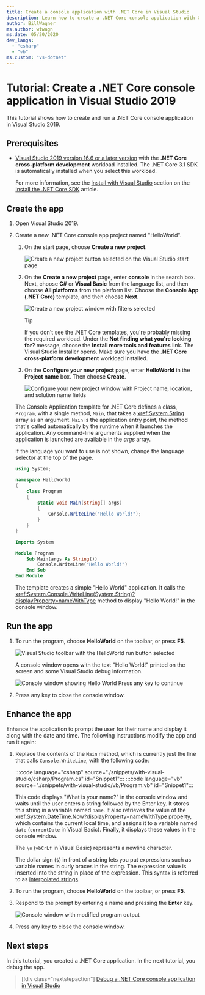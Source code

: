 ```yaml
---
title: Create a console application with .NET Core in Visual Studio
description: Learn how to create a .NET Core console application with C# or Visual Basic using Visual Studio.
author: BillWagner
ms.author: wiwagn
ms.date: 05/20/2020
dev_langs:
  - "csharp"
  - "vb"
ms.custom: "vs-dotnet"
---
```

# Tutorial: Create a .NET Core console application in Visual Studio 2019

This tutorial shows how to create and run a .NET Core console application in Visual Studio 2019.

## Prerequisites

- [Visual Studio 2019 version 16.6 or a later version](https://visualstudio.microsoft.com/downloads/?utm_medium=microsoft&utm_source=docs.microsoft.com&utm_campaign=inline+link&utm_content=download+vs2019) with the **.NET Core cross-platform development** workload installed. The .NET Core 3.1 SDK is automatically installed when you select this workload.

  For more information, see the [Install with Visual Studio](../install/sdk.md?pivots=os-windows#install-with-visual-studio) section on the [Install the .NET Core SDK](../install/sdk.md?pivots=os-windows) article.

## Create the app

<!-- markdownlint-disable MD025 -->

1. Open Visual Studio 2019.

1. Create a new .NET Core console app project named "HelloWorld".

   1. On the start page, choose **Create a new project**.

      ![Create a new project button selected on the Visual Studio start page](./media/with-visual-studio/start-window.png)

   1. On the **Create a new project** page, enter **console** in the search box. Next, choose **C#** or **Visual Basic** from the language list, and then choose **All platforms** from the platform list. Choose the **Console App (.NET Core)** template, and then choose **Next**.

      ![Create a new project window with filters selected](./media/with-visual-studio/create-new-project.png)

      > [!TIP]
      > If you don't see the .NET Core templates, you're probably missing the required workload. Under the **Not finding what you're looking for?** message, choose the **Install more tools and features** link. The Visual Studio Installer opens. Make sure you have the **.NET Core cross-platform development** workload installed.

   1. On the **Configure your new project** page,  enter **HelloWorld** in the **Project name** box. Then choose **Create**.

      ![Configure your new project window with Project name, location, and solution name fields](./media/with-visual-studio/configure-new-project.png)

   The Console Application template for .NET Core defines a class, `Program`, with a single method, `Main`, that takes a <xref:System.String> array as an argument. `Main` is the application entry point, the method that's called automatically by the runtime when it launches the application. Any command-line arguments supplied when the application is launched are available in the *args* array.

   If the language you want to use is not shown, change the language selector at the top of the page.

   ```csharp
   using System;

   namespace HelloWorld
   {
       class Program
       {
           static void Main(string[] args)
           {
               Console.WriteLine("Hello World!");
           }
       }
   }
   ```

   ```vb
   Imports System

   Module Program
       Sub Main(args As String())
           Console.WriteLine("Hello World!")
       End Sub
   End Module
   ```

   The template creates a simple "Hello World" application. It calls the <xref:System.Console.WriteLine(System.String)?displayProperty=nameWithType> method to display "Hello World!" in the console window.

## Run the app

1. To run the program, choose **HelloWorld** on the toolbar, or press **F5**.

   ![Visual Studio toolbar with the HelloWorld run button selected](./media/with-visual-studio/run-program.png)

   A console window opens with the text "Hello World!" printed on the screen and some Visual Studio debug information.

   ![Console window showing Hello World Press any key to continue](./media/with-visual-studio/hello-world-console.png)

1. Press any key to close the console window.

## Enhance the app

Enhance the application to prompt the user for their name and display it along with the date and time. The following instructions modify the app and run it again:

1. Replace the contents of the `Main` method, which is currently just the line that calls `Console.WriteLine`, with the following code:

   :::code language="csharp" source="./snippets/with-visual-studio/csharp/Program.cs" id="Snippet1":::
   :::code language="vb" source="./snippets/with-visual-studio/vb/Program.vb" id="Snippet1":::

   This code displays "What is your name?" in the console window and waits until the user enters a string followed by the Enter key. It stores this string in a variable named `name`. It also retrieves the value of the <xref:System.DateTime.Now?displayProperty=nameWithType> property, which contains the current local time, and assigns it to a variable named `date` (`currentDate` in Visual Basic). Finally, it displays these values in the console window.

   The `\n` (`vbCrLf` in Visual Basic) represents a newline character.

   The dollar sign (`$`) in front of a string lets you put expressions such as variable names in curly braces in the string. The expression value is inserted into the string in place of the expression. This syntax is referred to as [interpolated strings](../../csharp/language-reference/tokens/interpolated.md).

1. To run the program, choose **HelloWorld** on the toolbar, or press **F5**.

1. Respond to the prompt by entering a name and pressing the **Enter** key.

   ![Console window with modified program output](./media/with-visual-studio/hello-world-update.png)

1. Press any key to close the console window.

## Next steps

In this tutorial, you created a .NET Core application. In the next tutorial, you debug the app.

> [!div class="nextstepaction"]
> [Debug a .NET Core console application in Visual Studio](debugging-with-visual-studio.md)

